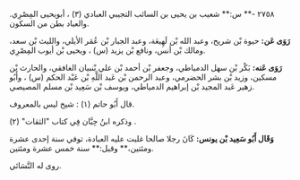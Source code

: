 ٢٧٥٨ -** س:** شعيب بن يحيى بن السائب التجيبي العبادي (٣) ، أبويحيى المِصْرِي. والعباد بطن من السكون.

**رَوَى عَن:** حيوة بْن شريح، وعبد الله بْن لَهِيعَة، وعبد الجبار بْن عُمَر الأيلي، والليث بْن سعد، ومالك بْن أنس، ونافع بْن يزيد (س) ، ويحيى بْن أيوب المِصْرِي.

**رَوَى عَنه:** بَكْر بْن سهل الدمياطي، وجعفر بْن أحمد بْن علي بْنبيان الغافقي، والحارث بْن مسكين، وزيد بْن بشر الحضرمي، وعبد الرحمن بْن عَبد اللَّهِ بْن عَبْد الحكم (س) ، وأَبُو زهير عَبد المجيد بْن إبراهيم الدمياطي، ويوسف بْن سَعِيد بْن مسلم المصيصي.

قال أَبُو حاتم (١) : شيخ ليس بالمعروف.

وذكره ابنُ حِبَّان فِي كتاب "الثقات" (٢) .

**وَقَال أَبُو سَعِيد بْن يونس:** كَانَ رجلا صالحا غلبت عليه العبادة، توفي سنة إحدى عشرة ومئتين،** وقيل:** سنة خمس عشرة ومئتين.

روى له النَّسَائي.